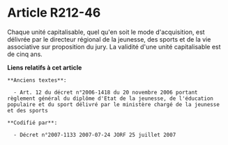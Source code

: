 # Article R212-46

Chaque unité capitalisable, quel qu'en soit le mode d'acquisition, est délivrée par le directeur régional de la jeunesse, des
sports et de la vie associative sur proposition du jury. La validité d'une unité capitalisable est de cinq ans.

**Liens relatifs à cet article**

	**Anciens textes**:

	  - Art. 12 du décret n°2006-1418 du 20 novembre 2006 portant règlement général du diplôme d'Etat de la jeunesse, de l'éducation populaire et du sport délivré par le ministère chargé de la jeunesse et des sports

	**Codifié par**:

	  - Décret n°2007-1133 2007-07-24 JORF 25 juillet 2007
